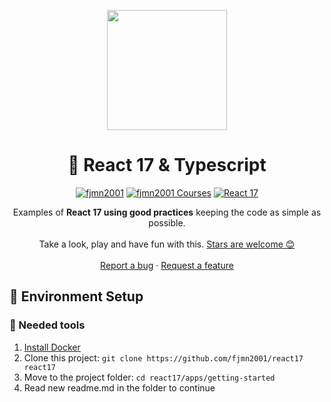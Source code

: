 <p align="center">
  <a href="https://medine.dev">
    <img src="https://medine.dev:8919/img/logo2_SF_1.b961da65.svg" width="192px" height="192px"/>
  </a>
</p>

<h1 align="center">
  🙇‍ React 17 & Typescript
</h1>

<p align="center">
    <a href="https://github.com/fjmn2001"><img src="https://img.shields.io/badge/fjmn2001-OS-green.svg?style=flat-square" alt="fjmn2001"/></a>
    <a href="http://pro.fjmn2001"><img src="https://img.shields.io/badge/fjmn2001-PRO-black.svg?style=flat-square" alt="fjmn2001 Courses"/></a>
    <a href="#"><img src="https://img.shields.io/badge/React-17.0-purple.svg?style=flat-square&logo=react" alt="React 17"/></a>
</p>

<p align="center">
  Examples of <strong>React 17 using good practices</strong> keeping the code as simple as possible.
  <br />
  <br />
  Take a look, play and have fun with this.
  <a href="https://github.com/fjmn2001/react17/stargazers">Stars are welcome 😊</a>
  <br />
  <br />
  <a href="https://github.com/fjmn2001/react17/issues">Report a bug</a>
  ·
  <a href="https://github.com/fjmn2001/react17/issues">Request a feature</a>
</p>

## 🚀 Environment Setup

### 🐳 Needed tools

1. [Install Docker](https://www.docker.com/get-started)
2. Clone this project: `git clone https://github.com/fjmn2001/react17 react17`
3. Move to the project folder: `cd react17/apps/getting-started`
4. Read new readme.md in the folder to continue
